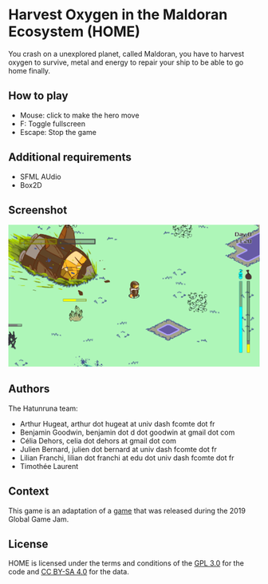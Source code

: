 # Harvest Oxygen in the Maldoran Ecosystem (HOME)

You crash on a unexplored planet, called Maldoran, you have to harvest oxygen to survive, metal and energy to repair your ship to be able to go home finally.

## How to play

- Mouse: click to make the hero move
- F: Toggle fullscreen
- Escape: Stop the game

## Additional requirements

- SFML AUdio
- Box2D

## Screenshot

![HOME](HOME.png)

## Authors

The Hatunruna team:

- Arthur Hugeat, arthur dot hugeat at univ dash fcomte dot fr
- Benjamin Goodwin, benjamin dot d dot goodwin at gmail dot com
- Célia Dehors, celia dot dehors at gmail dot com
- Julien Bernard, julien dot bernard at univ dash fcomte dot fr
- Lilian Franchi, lilian dot franchi at edu dot univ dash fcomte dot fr
- Timothée Laurent

## Context

This game is an adaptation of a [game](https://globalgamejam.org/2019/games/harvest-oxygen-maldoran-ecosystem) that was released during the 2019 Global Game Jam.

## License

HOME is licensed under the terms and conditions of the [GPL 3.0](https://opensource.org/licenses/GPL-3.0) for the code and [CC BY-SA 4.0](https://creativecommons.org/licenses/by-sa/4.0/) for the data.
